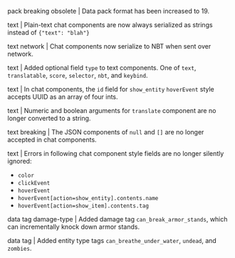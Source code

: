 pack breaking obsolete | Data pack format has been increased to 19.

text | Plain-text chat components are now always serialized as strings instead of `{"text": "blah"}`

text network | Chat components now serialize to NBT when sent over network.

text | Added optional field `type` to text components. One of `text`, `translatable`, `score`, `selector`, `nbt`, and `keybind`.

text | In chat components, the `id` field for `show_entity` `hoverEvent` style accepts UUID as an array of four ints.

text | Numeric and boolean arguments for `translate` component are no longer converted to a string.

text breaking | The JSON components of `null` and `[]` are no longer accepted in chat components.

text | Errors in following chat component style fields are no longer silently ignored:
* `color`
* `clickEvent`
* `hoverEvent`
* `hoverEvent[action=show_entity].contents.name`
* `hoverEvent[action=show_item].contents.tag`

data tag damage-type | Added damage tag `can_break_armor_stands`, which can incrementally knock down armor stands.

data tag | Added entity type tags `can_breathe_under_water`, `undead`, and `zombies`.
